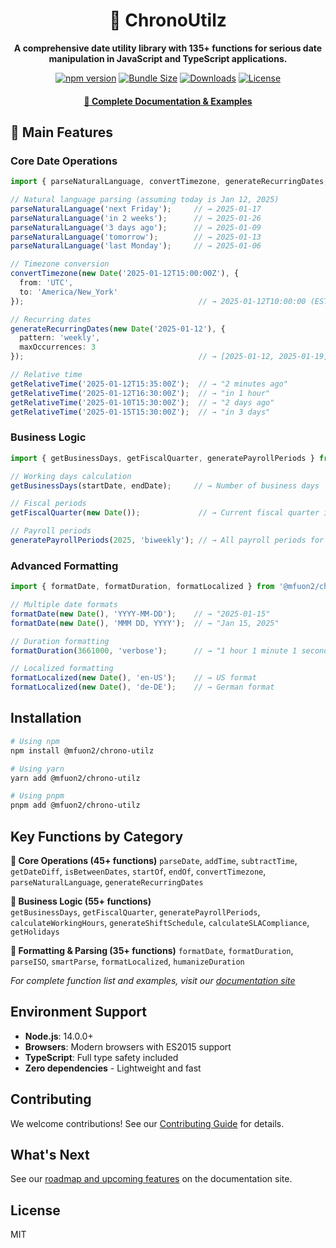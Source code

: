 
<div align="center">
<h1>📅 ChronoUtilz</h1>

**A comprehensive date utility library with 135+ functions for serious date manipulation in JavaScript and TypeScript applications.**

[![npm version](https://img.shields.io/npm/v/@mfuon2/chrono-utilz.svg)](https://www.npmjs.com/package/@mfuon2/chrono-utilz)
[![Bundle Size](https://img.shields.io/bundlephobia/minzip/@mfuon2/chrono-utilz)](https://bundlephobia.com/package/@mfuon2/chrono-utilz)
[![Downloads](https://img.shields.io/npm/dm/@mfuon2/chrono-utilz.svg)](https://www.npmjs.com/package/@mfuon2/chrono-utilz)
[![License](https://img.shields.io/npm/l/@mfuon2/chrono-utilz.svg)](https://github.com/mfuon2/chrono-utilz/blob/main/LICENSE.md)

#### [📖 Complete Documentation & Examples](https://chronoutilz.netlify.app/)
</div>

## 🚀 Main Features

### Core Date Operations
```typescript
import { parseNaturalLanguage, convertTimezone, generateRecurringDates, getRelativeTime } from '@mfuon2/chrono-utilz';

// Natural language parsing (assuming today is Jan 12, 2025)
parseNaturalLanguage('next Friday');     // → 2025-01-17
parseNaturalLanguage('in 2 weeks');      // → 2025-01-26  
parseNaturalLanguage('3 days ago');      // → 2025-01-09
parseNaturalLanguage('tomorrow');        // → 2025-01-13
parseNaturalLanguage('last Monday');     // → 2025-01-06

// Timezone conversion
convertTimezone(new Date('2025-01-12T15:00:00Z'), {
  from: 'UTC', 
  to: 'America/New_York'
});                                       // → 2025-01-12T10:00:00 (EST)

// Recurring dates
generateRecurringDates(new Date('2025-01-12'), {
  pattern: 'weekly',
  maxOccurrences: 3
});                                       // → [2025-01-12, 2025-01-19, 2025-01-26]

// Relative time 
getRelativeTime('2025-01-12T15:35:00Z');  // → "2 minutes ago"
getRelativeTime('2025-01-12T16:30:00Z');  // → "in 1 hour"
getRelativeTime('2025-01-10T15:30:00Z');  // → "2 days ago" 
getRelativeTime('2025-01-15T15:30:00Z');  // → "in 3 days"
```

### Business Logic
```typescript
import { getBusinessDays, getFiscalQuarter, generatePayrollPeriods } from '@mfuon2/chrono-utilz';

// Working days calculation
getBusinessDays(startDate, endDate);     // → Number of business days

// Fiscal periods
getFiscalQuarter(new Date());             // → Current fiscal quarter info

// Payroll periods
generatePayrollPeriods(2025, 'biweekly'); // → All payroll periods for 2025
```

### Advanced Formatting
```typescript
import { formatDate, formatDuration, formatLocalized } from '@mfuon2/chrono-utilz';

// Multiple date formats
formatDate(new Date(), 'YYYY-MM-DD');    // → "2025-01-15"
formatDate(new Date(), 'MMM DD, YYYY');  // → "Jan 15, 2025"

// Duration formatting
formatDuration(3661000, 'verbose');      // → "1 hour 1 minute 1 second"

// Localized formatting  
formatLocalized(new Date(), 'en-US');    // → US format
formatLocalized(new Date(), 'de-DE');    // → German format
```

## Installation

```bash
# Using npm
npm install @mfuon2/chrono-utilz

# Using yarn
yarn add @mfuon2/chrono-utilz

# Using pnpm
pnpm add @mfuon2/chrono-utilz
```

## Key Functions by Category

**📅 Core Operations (45+ functions)**
`parseDate`, `addTime`, `subtractTime`, `getDateDiff`, `isBetweenDates`, `startOf`, `endOf`, `convertTimezone`, `parseNaturalLanguage`, `generateRecurringDates`

**💼 Business Logic (55+ functions)**  
`getBusinessDays`, `getFiscalQuarter`, `generatePayrollPeriods`, `calculateWorkingHours`, `generateShiftSchedule`, `calculateSLACompliance`, `getHolidays`

**🎨 Formatting & Parsing (35+ functions)**
`formatDate`, `formatDuration`, `parseISO`, `smartParse`, `formatLocalized`, `humanizeDuration`

*For complete function list and examples, visit our [documentation site](https://chronoutilz.netlify.app/)*


## Environment Support

- **Node.js**: 14.0.0+
- **Browsers**: Modern browsers with ES2015 support  
- **TypeScript**: Full type safety included
- **Zero dependencies** - Lightweight and fast

## Contributing

We welcome contributions! See our [Contributing Guide](CONTRIBUTING.md) for details.

## What's Next

See our [roadmap and upcoming features](https://chronoutilz.netlify.app/roadmap) on the documentation site.

## License

MIT
